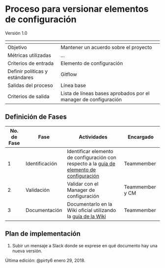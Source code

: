 # Proceso para versionar elementos de configuración
Versión 1.0


[]() | []()  
--|--
Objetivo| Mantener un acuerdo sobre el proyecto
Métricas utilizadas | ...
Criterios de entrada | Elemento de configuración
Definir políticas y estándares | Gitflow
Salidas del proceso | Línea base
Criterios de salida | Lista de líneas bases aprobados por el manager de configuración

## Definición de Fases
No. de Fase | Fase | Actividades | Encargado
------------|------|-------------|-----------
1 | Identificación | Identificar elemento de configuración con respecto a la [guia de elemento de configuración](https://github.com/CaveLabs-1/Wiki/blob/master/Configuracion/Guias/Guia%20Configuration%20Item.md) | Teammember
2 | Validación | Validar con el Manager de configuración | Teammember y CM
3 | Documentación | Documentarlo en la Wiki oficial utilizando la [guía de la Wiki](https://github.com/CaveLabs-1/Wiki/blob/master/Guia%20Wiki.md) | Teammember


## Plan de implementación
1. Subir un mensaje a Slack donde se exprese en qué documento hay una nueva versión.



Última edición: @pirty6 enero 29, 2018.
